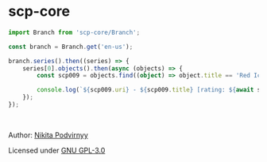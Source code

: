 # scp-core

```ts
import Branch from 'scp-core/Branch';

const branch = Branch.get('en-us');

branch.series().then((series) => {
    series[0].objects().then(async (objects) => {
        const scp009 = objects.find((object) => object.title == 'Red Ice');

        console.log(`${scp009.uri} - ${scp009.title} [rating: ${await scp009.rating}] (tags: ${(await scp009.tags).map((tag) => tag.title).join(', ')})`);
    });
});
```

<br>

Author: [Nikita Podvirnyy](https://vk.com/technomindlp)

Licensed under [GNU GPL-3.0](https://www.gnu.org/licenses/gpl-3.0.en.html)
